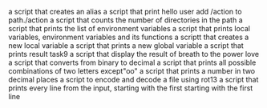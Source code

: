 a script that creates an alias
a script that print hello user
add /action to path./action
a script that counts the number of directories in the path
a script that prints the list of environment variables
a script that prints local variables, environment variables and its functions
a scriptt that creates a new local variable
a script that prints a new global variable
a script that prints result
task9
a script that display the result of breath to the power love
a script that converts from binary to decimal
a script that prints all possible combinations of two letters except"oo"
a script that prints a number in two decimal places
a script to encode and decode a file using rot13
a script that prints every line from the input, starting with the first starting with the first line
